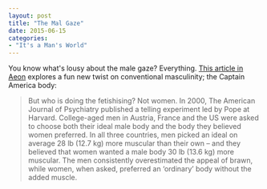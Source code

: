 ```yaml
---
layout: post
title: "The Mal Gaze"
date: 2015-06-15
categories: 
- "It's a Man's World"
---
```


You know what's lousy about the male gaze? Everything. [This article in Aeon][1] explores a fun new twist on conventional masculinity; the Captain America body:

> But who is doing the fetishising? Not women. In 2000, The American Journal of Psychiatry published a telling experiment led by Pope at Harvard. College-aged men in Austria, France and the US were asked to choose both their ideal male body and the body they believed women preferred. In all three countries, men picked an ideal on average 28 lb (12.7 kg) more muscular than their own – and they believed that women wanted a male body 30 lb (13.6 kg) more muscular. The men consistently overestimated the appeal of brawn, while women, when asked, preferred an ‘ordinary’ body without the added muscle.

[1]:	http://aeon.co/magazine/culture/why-has-buff-become-best-for-men/